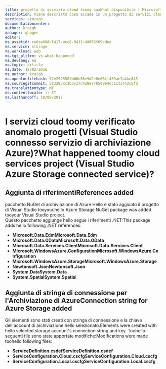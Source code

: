 ```yaml
---
title: progetto di servizio cloud toomy aaaWhat disponibile | Microsoft Docs
description: Viene descritto cosa accade in un progetto di servizi cloud, dopo la connessione di account di archiviazione di Azure utilizzando Visual Studio tooan servizi connessi
services: storage
documentationcenter: 
author: kraigb
manager: ghogen
editor: 
ms.assetid: ca0ea68d-f417-4ce8-9413-40d76f69cdea
ms.service: storage
ms.workload: web
ms.tgt_pltfrm: vs-what-happened
ms.devlang: na
ms.topic: article
ms.date: 12/02/2016
ms.author: kraigb
ms.openlocfilehash: 52e292558fb66b56e9d2e8e06ff489ae7a4bc845
ms.sourcegitcommit: 523283cc1b3c37c428e77850964dc1c33742c5f0
ms.translationtype: MT
ms.contentlocale: it-IT
ms.lasthandoff: 10/06/2017
---
```

# <a name="what-happened-toomy-cloud-services-project-visual-studio-azure-storage-connected-service"></a><span data-ttu-id="4c4ed-104">I servizi cloud toomy verificato anomalo progetti (Visual Studio connesso servizio di archiviazione Azure)?</span><span class="sxs-lookup"><span data-stu-id="4c4ed-104">What happened toomy cloud services project (Visual Studio Azure Storage connected service)?</span></span>
## <a name="references-added"></a><span data-ttu-id="4c4ed-105">Aggiunta di riferimenti</span><span class="sxs-lookup"><span data-stu-id="4c4ed-105">References added</span></span>
<span data-ttu-id="4c4ed-106">pacchetto NuGet di archiviazione di Azure Hello è stato aggiunto il progetto di Visual Studio tooyour.</span><span class="sxs-lookup"><span data-stu-id="4c4ed-106">hello Azure Storage NuGet package was added tooyour Visual Studio project.</span></span>  
<span data-ttu-id="4c4ed-107">Questo pacchetto aggiunge hello segue i riferimenti .NET:</span><span class="sxs-lookup"><span data-stu-id="4c4ed-107">This package adds hello following .NET references:</span></span>

* <span data-ttu-id="4c4ed-108">**Microsoft.Data.Edm**</span><span class="sxs-lookup"><span data-stu-id="4c4ed-108">**Microsoft.Data.Edm**</span></span>
* <span data-ttu-id="4c4ed-109">**Microsoft.Data.OData**</span><span class="sxs-lookup"><span data-stu-id="4c4ed-109">**Microsoft.Data.OData**</span></span>
* <span data-ttu-id="4c4ed-110">**Microsoft.Data.Services.Client**</span><span class="sxs-lookup"><span data-stu-id="4c4ed-110">**Microsoft.Data.Services.Client**</span></span>
* <span data-ttu-id="4c4ed-111">**Microsoft.WindowsAzure.Configuration**</span><span class="sxs-lookup"><span data-stu-id="4c4ed-111">**Microsoft.WindowsAzure.Configuration**</span></span>
* <span data-ttu-id="4c4ed-112">**Microsoft.WindowsAzure.Storage**</span><span class="sxs-lookup"><span data-stu-id="4c4ed-112">**Microsoft.WindowsAzure.Storage**</span></span>
* <span data-ttu-id="4c4ed-113">**Newtonsoft.Json**</span><span class="sxs-lookup"><span data-stu-id="4c4ed-113">**Newtonsoft.Json**</span></span>
* <span data-ttu-id="4c4ed-114">**System.Data**</span><span class="sxs-lookup"><span data-stu-id="4c4ed-114">**System.Data**</span></span>
* <span data-ttu-id="4c4ed-115">**System.Spatial**</span><span class="sxs-lookup"><span data-stu-id="4c4ed-115">**System.Spatial**</span></span>

## <a name="connection-string-for-azure-storage-added"></a><span data-ttu-id="4c4ed-116">Aggiunta di stringa di connessione per l'Archiviazione di Azure</span><span class="sxs-lookup"><span data-stu-id="4c4ed-116">Connection string for Azure Storage added</span></span>
<span data-ttu-id="4c4ed-117">Gli elementi sono stati creati con stringa di connessione e la chiave dell'account di archiviazione hello selezionato.</span><span class="sxs-lookup"><span data-stu-id="4c4ed-117">Elements were created with hello selected storage account's connection string and key.</span></span> <span data-ttu-id="4c4ed-118">Toohello i seguenti file sono state apportate modifiche:</span><span class="sxs-lookup"><span data-stu-id="4c4ed-118">Modifications were made toohello following files:</span></span>

* <span data-ttu-id="4c4ed-119">**ServiceDefinition.csdef**</span><span class="sxs-lookup"><span data-stu-id="4c4ed-119">**ServiceDefinition.csdef**</span></span>
* <span data-ttu-id="4c4ed-120">**ServiceConfiguration.Cloud.cscfg**</span><span class="sxs-lookup"><span data-stu-id="4c4ed-120">**ServiceConfiguration.Cloud.cscfg**</span></span>
* <span data-ttu-id="4c4ed-121">**ServiceConfiguration.Local.cscfg**</span><span class="sxs-lookup"><span data-stu-id="4c4ed-121">**ServiceConfiguration.Local.cscfg**</span></span>


